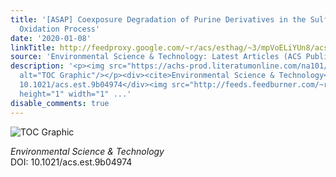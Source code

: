 ```yaml
---
title: '[ASAP] Coexposure Degradation of Purine Derivatives in the Sulfate Radical-Mediated
  Oxidation Process'
date: '2020-01-08'
linkTitle: http://feedproxy.google.com/~r/acs/esthag/~3/mpVoELiYUn8/acs.est.9b04974
source: 'Environmental Science & Technology: Latest Articles (ACS Publications)'
description: '<p><img src="https://achs-prod.literatumonline.com/na101/home/literatum/publisher/achs/journals/content/esthag/0/esthag.ahead-of-print/acs.est.9b04974/20200107/images/medium/es9b04974_0006.gif"
  alt="TOC Graphic"/></p><div><cite>Environmental Science & Technology</cite></div><div>DOI:
  10.1021/acs.est.9b04974</div><img src="http://feeds.feedburner.com/~r/acs/esthag/~4/mpVoELiYUn8"
  height="1" width="1" ...'
disable_comments: true
---
```

<p><img src="https://achs-prod.literatumonline.com/na101/home/literatum/publisher/achs/journals/content/esthag/0/esthag.ahead-of-print/acs.est.9b04974/20200107/images/medium/es9b04974_0006.gif" alt="TOC Graphic"/></p><div><cite>Environmental Science & Technology</cite></div><div>DOI: 10.1021/acs.est.9b04974</div><img src="http://feeds.feedburner.com/~r/acs/esthag/~4/mpVoELiYUn8" height="1" width="1" ...